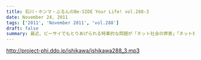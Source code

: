 ```yaml
---
title: 石川・ホンマ・ぶるんのBe-SIDE Your Life! vol.288-3
date: November 24, 2011
tags: ['2011', 'November 2011', 'vol.288']
draft: false
summary: 最近、ビーサイでもとりあげられる時事的な問題が「ネット社会の弊害」「ネット社会の闇」について。今回もまさにその弊害の現場を目の当たりにした日大商学部学園祭だったのでした。本編以上にディープな出来事が・・・NAMAE
---
```


http://project-phi.ddo.jp/ishikawa/ishikawa288_3.mp3